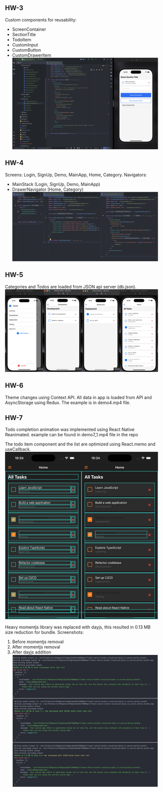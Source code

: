 ## HW-3

Custom components for reusability:
 - ScreenContainer
 - SectionTitle
 - TodoItem
 - CustomInput
 - CustomButton
 - CustomDrawerItem
![demo.jpg](demo.jpg)

## HW-4
Screens: Login, SignUp, Demo, MainApp, Home, Category.
Navigators: 
 - MainStack (Login, SignUp, Demo, MainApp)
 - DrawerNavigator (Home, Category)
![demo2.jpg](demo2.jpg)

## HW-5
Categories and Todos are loaded from JSON api server (db.json).
![demo3.jpg](demo3.jpeg)

## HW-6
Theme changes using Context API. All data in app is loaded from API and AsyncStorage using Redux.
The example is in demo4.mp4 file.

## HW-7
Todo completion animation was implemented using React Native Reanimated.
example can be found in demo7_1.mp4 file in the repo

The todo item component and the list are optimized using React.memo and useCallback.
![demo7_2.jpeg](demo7_2.jpeg)

Heavy momentjs library was replaced with dayjs, this resulted in 0.13 MB size reduction for bundle. Screenshots:
1) Before momentjs removal
2) After momentjs removal
3) After dayjs addition
![demo7_3.jpeg](demo7_3.jpeg)